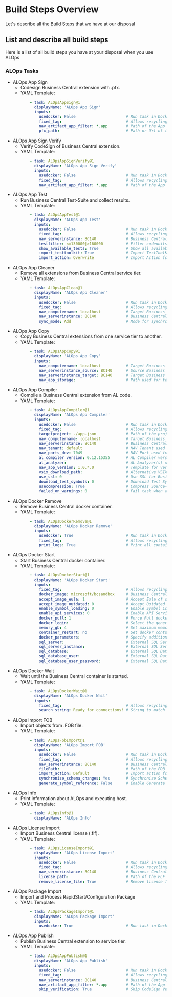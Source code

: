 # Build Steps Overview
Let's describe all the Build Steps that we have at our disposal

## List and describe all build steps
Here is a list of all build steps you have at your disposal when you use ALOps

### ALOps Tasks
- ALOps App Sign
  * Codesign Business Central extension with .pfx.
  * YAML Template: 
    ```yaml
        - task: ALOpsAppSign@1
          displayName: 'ALOps App Sign'
          inputs:
            usedocker: False                      # Run task in Docker container.
            fixed_tag:                            # Allows recycling of docker containers.
            nav_artifact_app_filter: *.app        # Path of the App to Codesign. Must be a fully qualified path or relative to $(System.DefaultWorkingDirectory).
            pfx_path:                             # Path or Url of the PFX file. (Required)
    ```
- ALOps App Sign Verify
  * Verify CodeSign of Business Central extension.
  * YAML Template: 
    ```yaml
        - task: ALOpsAppSignVerify@1
          displayName: 'ALOps App Sign Verify'
          inputs:
            usedocker: False                      # Run task in Docker container.
            fixed_tag:                            # Allows recycling of docker containers.
            nav_artifact_app_filter: *.app        # Path of the App to verify. Must be a fully qualified path or relative to $(System.DefaultWorkingDirectory).
    ```
- ALOps App Test
  * Run Business Central Test-Suite and collect results.
  * YAML Template: 
    ```yaml
        - task: ALOpsAppTest@1
          displayName: 'ALOps App Test'
          inputs:
            usedocker: False                      # Run task in Docker container.
            fixed_tag:                            # Allows recycling of docker containers.
            nav_serverinstance: BC140             # Business Central Server Instance Name. (Required)
            testfilter: <=130000|>160000          # Filter codeunits to include in Test-Suite.
            show_available_tests: True            # Show all available tests.
            import_testtoolkit: True              # Import TestToolKit FOB.
            import_action: Overwrite              # Import Action for importing Test-Suite FOB files.
    ```
- ALOps App Cleaner
  * Remove all extensions from Business Central service tier.
  * YAML Template: 
    ```yaml
        - task: ALOpsAppClean@1
          displayName: 'ALOps App Cleaner'
          inputs:
            usedocker: False                      # Run task in Docker container.
            fixed_tag:                            # Allows recycling of docker containers.
            nav_computername: localhost           # Target Business Central Server running service tier. (Required)
            nav_serverinstance: BC140             # Business Central Server Instance Name. (Required)
            sync_mode: Add                        # Mode for synchronizing Business Central extensions.
    ```
- ALOps App Copy
  * Copy Business Central extensions from one service tier to another.
  * YAML Template: 
    ```yaml
        - task: ALOpsAppCopy@1
          displayName: 'ALOps App Copy'
          inputs:
            nav_computername: localhost           # Target Business Central Server running service tier. (Required)
            nav_serverinstance_source: BC140      # Source Business Central service tier to copy from. (Required)
            nav_serverinstance_target: BC140      # Target Business Central service tier to copy to. (Required)
            nav_app_storage:                      # Path used for temporary extension storage.
    ```
- ALOps App Compiler
  * Compile a Business Central extension from AL code.
  * YAML Template: 
    ```yaml
        - task: ALOpsAppCompiler@1
          displayName: 'ALOps App Compiler'
          inputs:
            usedocker: False                      # Run task in Docker container.
            fixed_tag:                            # Allows recycling of docker containers.
            targetproject: ./app.json             # Path of the project to compile. Must be a fully qualified path or relative to $(System.DefaultWorkingDirectory).
            nav_computername: localhost           # Target Business Central Server running service tier. (Required)
            nav_serverinstance: BC140             # Business Central Server Instance Name. (Required)
            nav_tenant: default                   # NAV Tenant used for symbols and compiling the app. (Required)
            nav_ports_dev: 7049                   # NAV Port used for DEV-Service. (Required)
            al_compiler_version: 0.12.15355       # AL Compiler version used for compiling. (Required)
            al_analyzer:                          # AL Analyzer(s) used for compiling. (Example: CodeCop,UICop)
            nav_app_version: 1.0.*.0              # Template for versioning NAV-Apps. '*' is replaced by the current Build Number. (Required)
            vsix_download_path:                   # Alternative VSIX download url.
            use_ssl: 0                            # Use SSL for Business Central connections.
            download_test_symbols: 0              # Download Test Symbols explicitly (without Test-Version reference in App.json).
            usecompression: True                  # Compress Source-Folder for transfer to docker container.
            failed_on_warnings: 0                 # Fail task when any warning occurs.
    ```
- ALOps Docker Remove
  * Remove Business Central docker container.
  * YAML Template: 
    ```yaml
        - task: ALOpsDockerRemove@1
          displayName: 'ALOps Docker Remove'
          inputs:
            usedocker: True                       # Run task in Docker container.
            fixed_tag:                            # Allows recycling of docker containers.
            print_logs: True                      # Print all container logs before remove.
    ```
- ALOps Docker Start
  * Start Business Central docker container.
  * YAML Template: 
    ```yaml
        - task: ALOpsDockerStart@1
          displayName: 'ALOps Docker Start'
          inputs:
            fixed_tag:                            # Allows recycling of docker containers.
            docker_image: microsoft/bcsandbox     # Business Central docker Image to Start. (Required)
            accept_image_eula: 1                  # Accept Eula of docker image.
            accept_image_outdated: 0              # Accept Outdated image.
            enable_symbol_loading: 0              # Enable Symbol Loading.
            enable_api_services: 0                # Enable API Services.
            docker_pull: 1                        # Force Pull docker image.
            docker_login:                         # Select the generic login to use for docker. If needed, click on 'manage', and add a new Service Endpoint of type 'Generic'
            memory_gb: 4                          # Set maximum memory for container in GB.
            container_restart: no                 # Set docker container restart preference.
            docker_parameters:                    # Specify additional docker parameters.
            sql_server:                           # External SQL Server.
            sql_server_instance:                  # External SQL Server Instance.
            sql_database:                         # External SQL Database.
            sql_database_user:                    # External SQL Database User.
            sql_database_user_password:           # External SQL Database Password.
    ```
- ALOps Docker Wait
  * Wait until the Business Central container is started.
  * YAML Template: 
    ```yaml
        - task: ALOpsDockerWait@1
          displayName: 'ALOps Docker Wait'
          inputs:
            fixed_tag:                            # Allows recycling of docker containers.
            search_string: Ready for connections! # String to match in Docker Logs and return. (Required)
    ```
- ALOps Import FOB
  * Import objects from .FOB file.
  * YAML Template: 
    ```yaml
        - task: ALOpsFobImport@1
          displayName: 'ALOps Import FOB'
          inputs:
            usedocker: False                      # Run task in Docker container.
            fixed_tag:                            # Allows recycling of docker containers.
            nav_serverinstance: BC140             # Business Central Server Instance Name.
            filePath:                             # Path of the FOB to import. Must be a fully qualified path or relative to $(System.DefaultWorkingDirectory). (Required)
            import_action: Default                # Import action for importing FOB files.
            synchronize_schema_changes: Yes       # Synchronize Schema Changes setting for importing FOB files.
            generate_symbol_reference: False      # Enable Generate Symbol References.
    ```
- ALOps Info
  * Print information about ALOps and executing host.
  * YAML Template: 
    ```yaml
        - task: ALOpsInfo@1
          displayName: 'ALOps Info'
    ```
- ALOps License Import
  * Import Business Central license (.flf).
  * YAML Template: 
    ```yaml
        - task: ALOpsLicenseImport@1
          displayName: 'ALOps License Import'
          inputs:
            usedocker: False                      # Run task in Docker container.
            fixed_tag:                            # Allows recycling of docker containers.
            nav_serverinstance: BC140             # Business Central Server Instance Name.
            license_path:                         # Path of the FLF license to import. Must be a fully qualified path or relative to $(System.DefaultWorkingDirectory) or a downloadable Url.
            remove_license_file: True             # Remove license file after import.
    ```
- ALOps Package Import
  * Import and Process RapidStart/Configuration Package
  * YAML Template: 
    ```yaml
        - task: ALOpsPackageImport@1
          displayName: 'ALOps Package Import'
          inputs:
            usedocker: True                       # Run task in Docker container.
    ```
- ALOps App Publish
  * Publish Business Central extension to service tier.
  * YAML Template: 
    ```yaml
        - task: ALOpsAppPublish@1
          displayName: 'ALOps App Publish'
          inputs:
            usedocker: False                      # Run task in Docker container.
            fixed_tag:                            # Allows recycling of docker containers.
            nav_serverinstance: BC140             # Business Central Server Instance Name. (Required)
            nav_artifact_app_filter: *.app        # Path of the App to publish. Must be a fully qualified path or relative to $(System.DefaultWorkingDirectory). (Required)
            skip_verification: True               # Skip CodeSign Verification of Business Central App.
    ```

